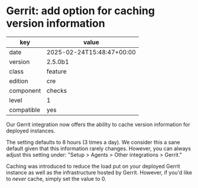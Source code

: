 [//]: # (werk v2)
# Gerrit: add option for caching version information

key        | value
---------- | ---
date       | 2025-02-24T15:48:47+00:00
version    | 2.5.0b1
class      | feature
edition    | cre
component  | checks
level      | 1
compatible | yes

Our Gerrit integration now offers the ability to cache version information for
deployed instances.

The setting defaults to 8 hours (3 times a day). We consider this a sane
default given that this information rarely changes. However, you can always
adjust this setting under: "Setup > Agents > Other integrations > Gerrit."

Caching was introduced to reduce the load put on your deployed Gerrit instance
as well as the infrastructure hosted by Gerrit. However, if you'd like to
_never_ cache, simply set the value to 0.
